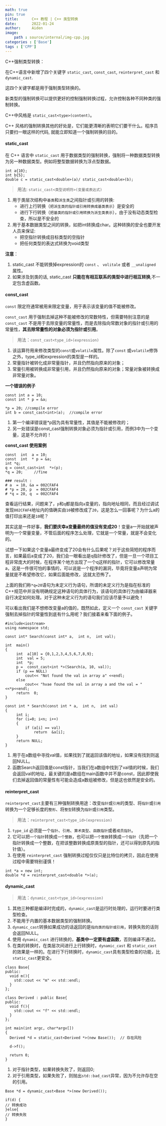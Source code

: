 ```yaml
---
math: true
pin: true
title:      C++ 教程 | C++ 类型转换
date:       2022-01-24
author:     Aiden
image: 
    path : source/internal/img-cpp.jpg
categories : ['Base']
tags : ['CPP']
---
```


C++强制类型转换：

在C++语言中新增了四个关键字 `static_cast`, `const_cast`, `reinterpret_cast` 和 `dynamic_cast`.

这四个关键字都是用于强制类型转换的。

新类型的强制转换可以提供更好的控制强制转换过程，允许控制各种不同种类的强制转换。

C++中风格是 `static_cast<type>(content)`。

C++ 风格的强制转换其他的好处是，它们能更清晰的表明它们要干什么。程序员只要扫一眼这样的代码, 就能立即知道一个强制转换的目的。

#### static_cast

在 C++ 语言中 `static_cast` 用于数据类型的强制转换，强制将一种数据类型转换为另一种数据类型。例如将整型数据转换为浮点型数据。

```
int a{10};
int b{5};
double c = static_cast<double>(a)/ static_cast<double>(b);
```

> 用法: `static_cast<类型说明符>(变量或表达式)`

1. 用于类层次结构中`基类`和`派生类`之间指针或引用的转换:
    - 进行上行转换（`把派生类的指针或引用转换成基类表示`）是安全的
    - 进行下行转换（`把基类的指针或引用转换为派生类表示`），由于没有动态类型检查，所以是不安全的
2. 用于基本数据类型之间的转换，如把int转换成char。这种转换的安全也要开发人员来保证:
    - 把空指针转换成目标类型的空指针
    - 把任何类型的表达式转换为void类型

**注意**：

1. static_cast 不能转换掉expression的 `const` 、 `volitale` 或者 `__unaligned` 属性。
2. 如果涉及到类的话, static_cast **只能在有相互联系的类型中进行相互转换**,不一定包含虚函数。

#### const_cast

`const` 限定符通常被用来限定变量，用于表示该变量的值不能被修改。

`const_cast` 用于强制去掉这种不能被修改的常数特性，但需要特别注意的是 `const_cast` 不是用于去除变量的常量性，而是去除指向常数对象的指针或引用的常量性，**其去除常量性的对象必须为指针或引用**。

> 用法：`const_cast<type_id>(expression)`

1. 该运算符用来修改类型的`const`或`volatile`属性。除了`const` 或`volatile`修饰之外，type_id和expression的类型是一样的。
2. 常量指针被转化成非常量指针，并且仍然指向原来的对象；
3. 常量引用被转换成非常量引用，并且仍然指向原来的对象；常量对象被转换成非常量对象。

**一个错误的例子**

```
const int a = 10;
const int * p = &a; 

*p = 20; //compile error 
int b = const_cast<int>(a);  //compile error
```

1. 第一个编译错误是*p因为具有常量性，其值是不能被修改的；
2. 另一处错误是const_cast强制转换对象必须为指针或引用，而例3中为一个变量，这是不允许的！

**const_cast 使用案例**

```
const  int  a = 10;
const  int  * p = &a;
int *q;
q = const_cast<int  *>(p);
*q = 20;     //fine

### result : 
# a  = 10, &a = 002CFAF4   
# *p = 20, p  = 002CFAF4
# *q = 20, q  = 002CFAF4 
```

查看运行结果，问题来了，`p`和`q`都是指向`a`变量的，指向地址相同，而且经过调试发现`002CFAF4`地址内的值确实由`10`被修改成了`20`，这是怎么一回事呢？为什么a的值打印出来还是`10`呢？

其实这是一件好事，**我们要庆幸a变量最终的值没有变成20**！变量a一开始就被声明为一个常量变量，不管后面的程序怎么处理，它就是一个常量，就是不会变化的。

试想一下如果这个变量a最终变成了20会有什么后果呢？对于这些简短的程序而言，如果最后a变成了20，我们会一眼看出是q指针修改了，但是一旦一个项目工程非常庞大的时候，在程序某个地方出现了一个q这样的指针，它可以修改常量a，这是一件很可怕的事情的，可以说是一个程序的漏洞，毕竟将变量a声明为常量就是不希望修改它，如果后面能修改，这就太恐怖了。

上面的我们称`*q=20`语句为未定义行为语句，所谓的未定义行为是指在标准的C++规范中并没有明确规定这种语句的具体行为，该语句的具体行为由编译器来自行决定如何处理。对于这种未定义行为的语句我们应该尽量予以避免！

可以看出我们是不想修改变量a的值的，既然如此，定义一个 `const_cast` 关键字强制去掉指针的常量性到底有什么用呢？我们接着来看下面的例子。

```
#include<iostream>
using namespace std;
 
const int* Search(const int* a,  int n,  int val);
 
int  main()
{
     int  a[10] = {0,1,2,3,4,5,6,7,8,9};
     int  val = 5;
     int  *p;
     p =  const_cast<int *>(Search(a, 10, val));
     if (p == NULL)
         cout<< "Not found the val in array a" <<endl;
     else
         cout<< "hvae found the val in array a and the val = " <<*p<<endl;
     return  0;
}
 
const int * Search(const int * a,  int n,  int val)
{
     int i;
     for (i=0; i<n; i++)
     {
         if (a[i] == val)
             return  &a[i];
     }
     return NULL;
}
```

1. 用于在a数组中寻找val值，如果找到了就返回该值的地址，如果没有找到则返回NULL。
2. 函数Search返回值是const指针，当我们在a数组中找到了val值的时候，我们会返回val的地址，最关键的是a数组在main函数中并不是const，因此即使我们去掉返回值的常量性有可能会造成a数组被修改，但是这也依然是安全的。

#### reinterpret_cast

`reinterpret_cast`主要有三种强制转换用途：改变`指针`或`引用`的类型、将`指针`或`引用`转换为一个足够长度的`整形`、将`整型`转换为`指针`或`引用`类型。

> 用法：`reinterpret_cast<type_id>(expression)`

1. `type_id` 必须是一个`指针`、`引用`、`算术类型`、`函数指针`或者`成员指针`。
2. 它可以把`一个指针`转换成`一个整数`，也可以把`一个整数`转换成`一个指针`（先把一个指针转换成一个整数，在把该整数转换成原类型的指针，还可以得到原先的指针值）。
3. 在使用 `reinterpret_cast` 强制转换过程仅仅只是比特位的拷贝，因此在使用过程中需要特别谨慎！

```
int *a = new int;
double *d = reinterpret_cast<double *>(a);
```

#### dynamic_cast

> 用法：`dynamic_cast<type_id>(expression)`

1. 其他三种都是编译时完成的，`dynamic_cast`是运行时处理的，运行时要进行类型检查。
2. 不能用于内置的基本数据类型的强制转换。
3. `dynamic_cast`转换如果成功的话返回的是`指向类的指针或引用`，转换失败的话则会返回NULL。
4. 使用 `dynamic_cast` 进行转换的，**基类中一定要有虚函数**，否则编译不通过。
5. 在类的转换时，在类层次间进行上行转换时，`dynamic_cast` 和 `static_cast` 的效果是一样的。在进行下行转换时，`dynamic_cast`具有类型检查的功能，比`static_cast`更安全。

```
class Base{
public:
  void m(){
    std::cout << "m" << std::endl;
  }
};

class Derived : public Base{
public:
  void f(){
    std::cout << "f" << std::endl;
  }
};

int main(int argc, char*argv[])
{
  Derived *d = static_cast<Derived *>(new Base());  // 存在风险

  d->f();

  return 0;
}
```

1. 对于指针类型，如果转换失败了，则返回0;
2. 对于引用类型，如果失败了，则抛出`std::bad_cast`异常，因为不允许存在空的引用。

```
Base *d = dynamic_cast<Base *>(new Derived());

if(d) {
// 转换成功
}else{
// 转换失败
}
```






